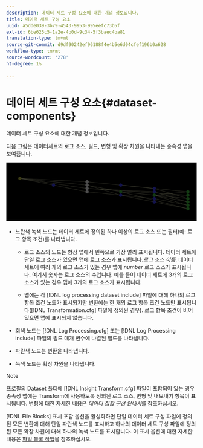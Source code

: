 ```yaml
---
description: 데이터 세트 구성 요소에 대한 개념 정보입니다.
title: 데이터 세트 구성 요소
uuid: a5dde039-3b79-4543-9953-995eefc73b5f
exl-id: 6be625c5-1a2e-4b0d-9c34-5f3baec4ba81
translation-type: tm+mt
source-git-commit: d9df90242ef96188f4e4b5e6d04cfef196b0a628
workflow-type: tm+mt
source-wordcount: '278'
ht-degree: 1%

---
```


# 데이터 세트 구성 요소{#dataset-components}

데이터 세트 구성 요소에 대한 개념 정보입니다.

다음 그림은 데이터세트의 로그 소스, 필드, 변형 및 확장 차원을 나타내는 종속성 맵을 보여줍니다.

![](assets/vis_DependencyMap.png)

* 노란색 녹색 노드는 데이터 세트에 정의된 하나 이상의 로그 소스 또는 필터(예: 로그 항목 조건)를 나타냅니다.

   * 로그 소스의 노드는 항상 맵에서 왼쪽으로 가장 멀리 표시됩니다. 데이터 세트에 단일 로그 소스가 있으면 맵에 로그 소스가 표시됩니다.*로그 소스 이름*. 데이터 세트에 여러 개의 로그 소스가 있는 경우 맵에 *number* 로그 소스가 표시됩니다. 여기서 숫자는 로그 소스의 수입니다. 예를 들어 데이터 세트에 3개의 로그 소스가 있는 경우 맵에 3개의 로그 소스가 표시됩니다.

   * 맵에는 각 [!DNL log processing dataset include] 파일에 대해 하나의 로그 항목 조건 노드가 표시되지만 변환에는 한 개의 로그 항목 조건 노드만 표시됩니다([!DNL Transformation.cfg] 파일에 정의된 경우). 로그 항목 조건이 비어 있으면 맵에 표시되지 않습니다.

* 회색 노드는 [!DNL Log Processing.cfg] 또는 [!DNL Log Processing include] 파일의 필드 매개 변수에 나열된 필드를 나타냅니다.

* 파란색 노드는 변환을 나타냅니다.
* 녹색 노드는 확장 차원을 나타냅니다.

>[!NOTE]
>
>프로필의 Dataset 폴더에 [!DNL Insight Transform.cfg] 파일이 포함되어 있는 경우 종속성 맵에는 Transform에 사용하도록 정의된 로그 소스, 변형 및 내보내기 항목이 표시됩니다. 변형에 대한 자세한 내용은 *데이터 집합 구성 안내서*&#x200B;를 참조하십시오.

[!DNL File Blocks] 표시 포함 옵션을 활성화하면 단일 데이터 세트 구성 파일에 정의된 모든 변환에 대해 단일 파란색 노드를 표시하고 하나의 데이터 세트 구성 파일에 정의된 모든 확장 차원에 대해 하나의 녹색 노드를 표시합니다. 이 표시 옵션에 대한 자세한 내용은 [파일 블록 작업](../../../../../home/c-get-started/c-admin-intrf/c-dataset-mgrs/c-dep-maps/c-wkg-file-blocks.md#concept-3652bbabfbd34449a5f842d8aa598efc)을 참조하십시오.
